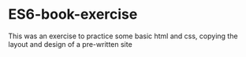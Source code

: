 # ES6-book-exercise
This was an exercise to practice some basic html and css, copying the layout and design of a pre-written site
